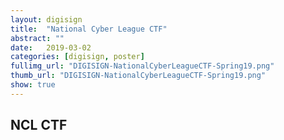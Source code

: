 ```yaml
---
layout: digisign
title:  "National Cyber League CTF"
abstract: ""
date:   2019-03-02
categories: [digisign, poster]
fullimg_url: "DIGISIGN-NationalCyberLeagueCTF-Spring19.png"
thumb_url: "DIGISIGN-NationalCyberLeagueCTF-Spring19.png"
show: true
---
```

## NCL CTF
